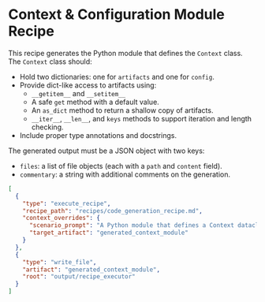 # Context & Configuration Module Recipe

This recipe generates the Python module that defines the `Context` class. The `Context` class should:

- Hold two dictionaries: one for `artifacts` and one for `config`.
- Provide dict-like access to artifacts using:
  - `__getitem__` and `__setitem__`
  - A safe `get` method with a default value.
  - An `as_dict` method to return a shallow copy of artifacts.
  - `__iter__`, `__len__`, and `keys` methods to support iteration and length checking.
- Include proper type annotations and docstrings.

The generated output must be a JSON object with two keys:

- `files`: a list of file objects (each with a `path` and `content` field).
- `commentary`: a string with additional comments on the generation.

```json
[
  {
    "type": "execute_recipe",
    "recipe_path": "recipes/code_generation_recipe.md",
    "context_overrides": {
      "scenario_prompt": "A Python module that defines a Context dataclass for managing artifacts and configuration. The Context dataclass must:\n\n- Initialize with optional 'artifacts' and 'config' dictionaries.\n- Support dict-like access via __getitem__ and __setitem__ methods for the artifacts.\n- Include a get(key, default=None) method to safely retrieve artifact values.\n- Provide an as_dict() method that returns a shallow copy of the artifacts dictionary.\n- Implement __iter__, __len__, and keys() methods for iterating over and checking the number of artifacts.\n\nInclude clear type annotations and docstrings. The final output should be a JSON object with two keys: 'files' (a list of file objects with 'path' and 'content') and 'commentary'.",
      "target_artifact": "generated_context_module"
    }
  },
  {
    "type": "write_file",
    "artifact": "generated_context_module",
    "root": "output/recipe_executor"
  }
]
```

